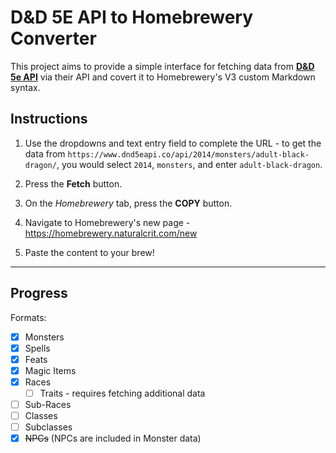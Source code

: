 # D&D 5E API to Homebrewery Converter

This project aims to provide a simple interface for fetching data from [**D&D 5e API**](https://www.dnd5eapi.co) via their API and covert it to Homebrewery's V3 custom Markdown syntax.

## Instructions

1. Use the dropdowns and text entry field to complete the URL - to get the data from `https://www.dnd5eapi.co/api/2014/monsters/adult-black-dragon/`, you would select `2014`, `monsters`, and enter `adult-black-dragon`.

2. Press the **Fetch** button.

3. On the *Homebrewery* tab, press the **COPY** button.

4. Navigate to Homebrewery's new page - https://homebrewery.naturalcrit.com/new

5. Paste the content to your brew!

---

## Progress

Formats:
- [x] Monsters
- [x] Spells
- [x] Feats
- [x] Magic Items
- [x] Races
  - [ ] Traits - requires fetching additional data
- [ ] Sub-Races
- [ ] Classes
- [ ] Subclasses
- [x] ~~NPCs~~ (NPCs are included in Monster data)
